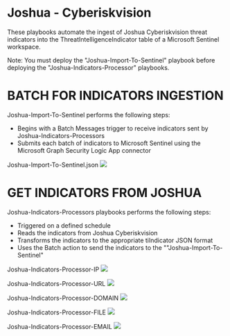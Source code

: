 # Joshua - Cyberiskvision

These playbooks automate the ingest of Joshua Cyberiskvision threat indicators into the ThreatIntelligenceIndicator table of a Microsoft Sentinel workspace.

Note: You must deploy the "Joshua-Import-To-Sentinel" playbook before deploying the "Joshua-Indicators-Processor" playbooks.

# BATCH FOR INDICATORS INGESTION

Joshua-Import-To-Sentinel performs the following steps:
 - Begins with a Batch Messages trigger to receive indicators sent by Joshua-Indicators-Processors
 - Submits each batch of indicators to Microsoft Sentinel using the Microsoft Graph Security Logic App connector

Joshua-Import-To-Sentinel.json
<a href="https://portal.azure.com/#create/Microsoft.Template/uri/https%3A%2F%2Fraw.githubusercontent.com%2Fcyberiskvision%2FAzure-Sentinel%2Fmaster%2FSolutions%2FJoshua-Cyberiskvision%2FPlaybooks%2FIndicator-Processor%2FJoshua-Import-To-Sentinel.json" target="_blank">
    <img src="https://aka.ms/deploytoazurebutton"/>
</a>  
       
# GET INDICATORS FROM JOSHUA

Joshua-Indicators-Processors playbooks performs the following steps:
 - Triggered on a defined schedule
 - Reads the indicators from Joshua Cyberiskvision
 - Transforms the indicators to the appropriate tiIndicator JSON format
 - Uses the Batch action to send the indicators to the ""Joshua-Import-To-Sentinel"

Joshua-Indicators-Processor-IP
<a href="https://portal.azure.com/#create/Microsoft.Template/uri/https%3A%2F%2Fraw.githubusercontent.com%2Fcyberiskvision%2FAzure-Sentinel%2Fmaster%2FSolutions%2FJoshua-Cyberiskvision%2FPlaybooks%2FIndicator-Processor%2FJoshua-Indicators-Processor-IP.json" target="_blank">
    <img src="https://aka.ms/deploytoazurebutton"/>
</a>  

Joshua-Indicators-Processor-URL
<a href="https://portal.azure.com/#create/Microsoft.Template/uri/https%3A%2F%2Fraw.githubusercontent.com%2Fcyberiskvision%2FAzure-Sentinel%2Fmaster%2FSolutions%2FJoshua-Cyberiskvision%2FPlaybooks%2FIndicator-Processor%2FJoshua-Indicators-Processor-URL.json" target="_blank">
    <img src="https://aka.ms/deploytoazurebutton"/>
</a>  

Joshua-Indicators-Processor-DOMAIN
<a href="https://portal.azure.com/#create/Microsoft.Template/uri/https%3A%2F%2Fraw.githubusercontent.com%2Fcyberiskvision%2FAzure-Sentinel%2Fmaster%2FSolutions%2FJoshua-Cyberiskvision%2FPlaybooks%2FIndicator-Processor%2FJoshua-Indicators-Processor-DOMAIN.json" target="_blank">
    <img src="https://aka.ms/deploytoazurebutton"/>
</a>  

Joshua-Indicators-Processor-FILE
<a href="https://portal.azure.com/#create/Microsoft.Template/uri/https%3A%2F%2Fraw.githubusercontent.com%2Fcyberiskvision%2FAzure-Sentinel%2Fmaster%2FSolutions%2FJoshua-Cyberiskvision%2FPlaybooks%2FIndicator-Processor%2FJoshua-Indicators-Processor-FILE.json" target="_blank">
    <img src="https://aka.ms/deploytoazurebutton"/>
</a>  

Joshua-Indicators-Processor-EMAIL
<a href="https://portal.azure.com/#create/Microsoft.Template/uri/https%3A%2F%2Fraw.githubusercontent.com%2Fcyberiskvision%2FAzure-Sentinel%2Fmaster%2FSolutions%2FJoshua-Cyberiskvision%2FPlaybooks%2FIndicator-Processor%2FJoshua-Indicators-Processor-EMAIL.json" target="_blank">
    <img src="https://aka.ms/deploytoazurebutton"/>
</a>  
